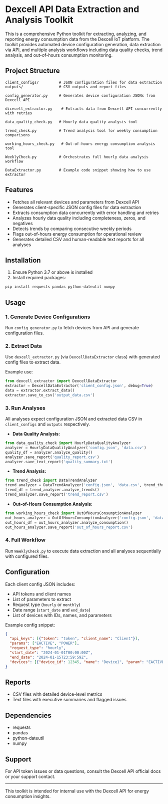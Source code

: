 # Dexcell API Data Extraction and Analysis Toolkit

This is a comprehensive Python toolkit for extracting, analyzing, and reporting energy consumption data from the Dexcell IoT platform. The toolkit provides automated device configuration generation, data extraction via API, and multiple analysis workflows including data quality checks, trend analysis, and out-of-hours consumption monitoring.

## Project Structure

```
client_configs/         # JSON configuration files for data extraction
outputs/                # CSV outputs and report files

config_generator.py     # Generates device configuration JSONs from Dexcell API

dicecell_extractor.py    # Extracts data from Dexcell API concurrently with retries

data_quality_check.py   # Hourly data quality analysis tool

trend_check.py          # Trend analysis tool for weekly consumption comparisons

working_hours_check.py   # Out-of-hours energy consumption analysis tool

WeeklyCheck.py          # Orchestrates full hourly data analysis workflow

DataExtractor.py        # Example code snippet showing how to use extractor
```

## Features

- Fetches all relevant devices and parameters from Dexcell API
- Generates client-specific JSON config files for data extraction
- Extracts consumption data concurrently with error handling and retries
- Analyzes hourly data quality including completeness, zeros, and negatives
- Detects trends by comparing consecutive weekly periods
- Flags out-of-hours energy consumption for operational review
- Generates detailed CSV and human-readable text reports for all analyses

## Installation

1. Ensure Python 3.7 or above is installed
2. Install required packages:

```bash
pip install requests pandas python-dateutil numpy
```

## Usage

### 1. Generate Device Configurations

Run `config_generator.py` to fetch devices from API and generate configuration files.

### 2. Extract Data

Use `dexcell_extractor.py` (via `DexcellDataExtractor` class) with generated config files to extract data.

Example use:
```python
from dexcell_extractor import DexcellDataExtractor
extractor = DexcellDataExtractor('client_config.json', debug=True)
data = extractor.extract_data()
extractor.save_to_csv('output_data.csv')
```

### 3. Run Analyses

All analyses expect configuration JSON and extracted data CSV in `client_configs` and `outputs` respectively.

- **Data Quality Analysis:**
```python
from data_quality_check import HourlyDataQualityAnalyzer
analyzer = HourlyDataQualityAnalyzer('config.json', 'data.csv')
quality_df = analyzer.analyze_quality()
analyzer.save_report('quality_report.csv')
analyzer.save_text_report('quality_summary.txt')
```

- **Trend Analysis:**
```python
from trend_check import DataTrendAnalyzer
trend_analyzer = DataTrendAnalyzer('config.json', 'data.csv', trend_threshold=10.0)
trend_df = trend_analyzer.analyze_trends()
trend_analyzer.save_report('trend_report.csv')
```

- **Out-of-Hours Consumption Analysis:**
```python
from working_hours_check import OutOfHoursConsumptionAnalyzer
out_hours_analyzer = OutOfHoursConsumptionAnalyzer('config.json', 'data.csv', out_of_hours_threshold=30.0)
out_hours_df = out_hours_analyzer.analyze_consumption()
out_hours_analyzer.save_report('out_of_hours_report.csv')
```

### 4. Full Workflow

Run `WeeklyCheck.py` to execute data extraction and all analyses sequentially with configured files.

## Configuration

Each client config JSON includes:
- API tokens and client names
- List of parameters to extract
- Request type (`hourly` or `monthly`)
- Date range (`start_date` and `end_date`)
- List of devices with IDs, names, and parameters

Example config snippet:
```json
{
  "api_keys": [{"token": "token", "client_name": "Client"}],
  "params": ["EACTIVE", "POWER"],
  "request_type": "hourly",
  "start_date": "2024-01-01T00:00:00Z",
  "end_date": "2024-01-15T23:59:59Z",
  "devices": [{"device_id": 12345, "name": "Device1", "param": "EACTIVE"}]
}
```

## Reports

- CSV files with detailed device-level metrics
- Text files with executive summaries and flagged issues

## Dependencies

- requests
- pandas
- python-dateutil
- numpy

## Support

For API token issues or data questions, consult the Dexcell API official docs or your support contact.

---

This toolkit is intended for internal use with the Dexcell API for energy consumption insights.
